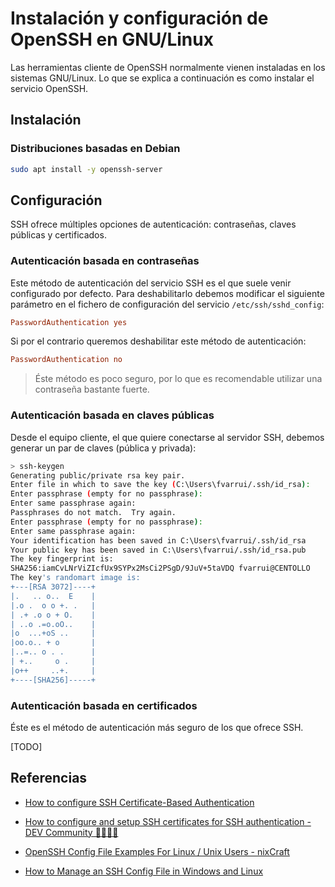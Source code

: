 # Instalación y configuración de OpenSSH en GNU/Linux

Las herramientas cliente de OpenSSH normalmente vienen instaladas en los sistemas GNU/Linux. Lo que se explica a continuación es como instalar el servicio OpenSSH.

## Instalación

### Distribuciones basadas en Debian

```bash
sudo apt install -y openssh-server
```

## Configuración

SSH ofrece múltiples opciones de autenticación: contraseñas, claves públicas y certificados.

### Autenticación basada en contraseñas

Este método de autenticación del servicio SSH es el que suele venir configurado por defecto. Para deshabilitarlo debemos modificar el siguiente parámetro en el fichero de  configuración del servicio `/etc/ssh/sshd_config`:

```ini
PasswordAuthentication yes
```

Si por el contrario queremos deshabilitar este método de autenticación:

```ini
PasswordAuthentication no
```

> Éste método es poco seguro, por lo que es recomendable utilizar una contraseña bastante fuerte.

### Autenticación basada en claves públicas

Desde el equipo cliente, el que quiere conectarse al servidor SSH, debemos generar un par de claves (pública y privada):

```bash
> ssh-keygen
Generating public/private rsa key pair.
Enter file in which to save the key (C:\Users\fvarrui/.ssh/id_rsa):
Enter passphrase (empty for no passphrase):
Enter same passphrase again:
Passphrases do not match.  Try again.
Enter passphrase (empty for no passphrase):
Enter same passphrase again:
Your identification has been saved in C:\Users\fvarrui/.ssh/id_rsa
Your public key has been saved in C:\Users\fvarrui/.ssh/id_rsa.pub
The key fingerprint is:
SHA256:iamCvLNrViZIcfUx9SYPx2MsCi2PSgD/9JuV+5taVDQ fvarrui@CENTOLLO
The key's randomart image is:
+---[RSA 3072]----+
|.   .. o..  E    |
|.o .  o o +. .   |
| .+ .o o + O.    |
| ..o .=o.oO..    |
|o  ...+oS ..     |
|oo.o.. + o       |
|..=.. o . .      |
| +..     o .     |
|o++     ..+.     |
+----[SHA256]-----+
```

### Autenticación basada en certificados

Éste es el método de autenticación más seguro de los que ofrece SSH.

[TODO]

## Referencias

- [How to configure SSH Certificate-Based Authentication](https://goteleport.com/blog/how-to-configure-ssh-certificate-based-authentication/)

- [How to configure and setup SSH certificates for SSH authentication - DEV Community 👩‍💻👨‍💻](https://dev.to/gvelrajan/how-to-configure-and-setup-ssh-certificates-for-ssh-authentication-b52)

- [OpenSSH Config File Examples For Linux / Unix Users - nixCraft](https://www.cyberciti.biz/faq/create-ssh-config-file-on-linux-unix/)

- [How to Manage an SSH Config File in Windows and Linux](https://www.howtogeek.com/devops/how-to-manage-an-ssh-config-file-in-windows-linux/)
